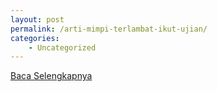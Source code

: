 ```yaml
---
layout: post
permalink: /arti-mimpi-terlambat-ikut-ujian/
categories:
    - Uncategorized
---
```


[Baca Selengkapnya](/05)